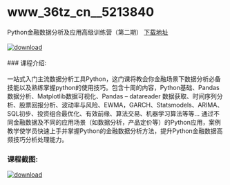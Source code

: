 # www_36tz_cn__5213840
Python金融数据分析及应用高级训练营（第二期）
[下载地址](http://www.36tz.cn/article/5213840 "下载地址")
<br/></br>[![download](http://36tz.cn/muke_img/2020_06_1-63.png "下载地址")](http://www.36tz.cn/article/5213840 "下载地址")
<br/></br>### 课程介绍:<br/></br>一站式入门主流数据分析工具Python，这门课将教会你金融场景下数据分析必备技能以及熟练掌握python的使用技巧。包含十周的内容，Python基础、Pandas数据分析、Matplotlib数据可视化、Pandas – datareader 数据获取、时间序列分析、股票回报分析、波动率与风险、EWMA，GARCH、Statsmodels、ARIMA、SQL初步、投资组合最优化、有效前缘、算法交易、机器学习算法等等…
通过不同金融数据及不同的应用场景（如数据分析，产品定价等）的Python应用，案例教学使学员快速上手并掌握Python的金融数据分析方法，提升Python金融数据高频技巧分析处理能力。

### 课程截图:
[![download](http://36tz.cn/muke_img/2020_06_2-70.png "下载地址")](http://www.36tz.cn/article/5213840 "下载地址")
